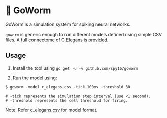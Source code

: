 # 🐛 GoWorm

GoWorm is a simulation system for spiking neural networks. 

`goworm` is generic enough to run different models defined using simple
CSV files. A full connectome of C.Elegans is provided.

## Usage 

1. Install the tool using `go get -u -v github.com/spy16/goworm`

2. Run the model using:

```shell
$ goworm -model c_elegans.csv -tick 100ms -threshold 30

# -tick represents the simulation step interval (use <1 second).
# -threshold represents the cell threshold for firing.
```

Note: Refer [c_elegans.csv](./c_elegans.csv) for model format.

